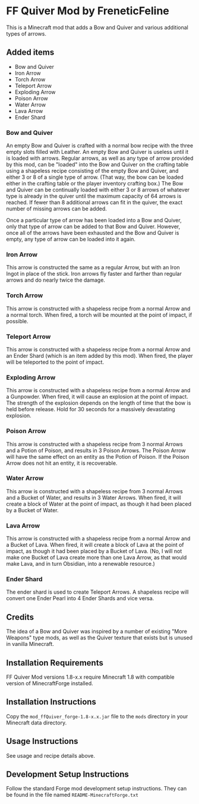 # FF Quiver Mod by FreneticFeline

This is a Minecraft mod that adds a Bow and Quiver and various additional types of arrows.

## Added items
- Bow and Quiver
- Iron Arrow
- Torch Arrow
- Teleport Arrow
- Exploding Arrow
- Poison Arrow
- Water Arrow
- Lava Arrow
- Ender Shard

### Bow and Quiver
An empty Bow and Quiver is crafted with a normal bow recipe with the three empty slots filled with Leather.
An empty Bow and Quiver is useless until it is loaded with arrows.  Regular arrows, as well as any type of
arrow provided by this mod, can be "loaded" into the Bow and Quiver on the crafting table 
using a shapeless recipe consisting of
the empty Bow and Quiver, and either 3 or 8 of a single type of arrow.  (That way, the bow can be loaded
either in the crafting table or the player inventory crafting box.)  The Bow and Quiver can be continually
loaded with either 3 or 8 arrows of whatever type is already in the quiver until the maximum capacity of 64
arrows is reached.  If fewer than 8 additional arrows can fit in the quiver, the exact number of missing
arrows can be added.

Once a particular type of arrow has been loaded into a Bow and Quiver, only that type of arrow can be
added to that Bow and Quiver.  However, once all of the arrows have been exhausted and the Bow and Quiver
is empty, any type of arrow can be loaded into it again.

### Iron Arrow
This arrow is constructed the same as a regular Arrow, but with an Iron Ingot in place of the stick.
Iron arrows fly faster and farther than regular arrows and do nearly twice the damage.

### Torch Arrow
This arrow is constructed with a shapeless recipe from a normal Arrow and a normal torch.  When fired,
a torch will be mounted at the point of impact, if possible.

### Teleport Arrow
This arrow is constructed with a shapeless recipe from a normal Arrow and an Ender Shard (which is an
item added by this mod). When fired, the player will be teleported to the point of impact.

### Exploding Arrow
This arrow is constructed with a shapeless recipe from a normal Arrow and a Gunpowder.  When fired,
it will cause an explosion at the point of impact.  The strength of the explosion depends on the
length of time that the bow is held before release.  Hold for 30 seconds for a massively devastating
explosion.

### Poison Arrow
This arrow is constructed with a shapeless recipe from 3 normal Arrows and a Potion of Poison, and
results in 3 Poison Arrows.  The Poison Arrow will have the same effect on an entity as the Potion of
Poison.  If the Poison Arrow does not hit an entity, it is recoverable.

### Water Arrow
This arrow is constructed with a shapeless recipe from 3 normal Arrows and a Bucket of Water, and
results in 3 Water Arrows.  When fired, it will create a block of Water at the point of impact, as
though it had been placed by a Bucket of Water.

### Lava Arrow
This arrow is constructed with a shapeless recipe from a normal Arrow and a Bucket of Lava.  When
fired, it will create a block of Lava at the point of impact, as though it had been placed by a
Bucket of Lava.  (No, I will not make one Bucket of Lava create more than one Lava Arrow, as that
would make Lava, and in turn Obsidian, into a renewable resource.)

### Ender Shard
The ender shard is used to create Teleport Arrows.  A shapeless recipe will convert one Ender Pearl into
4 Ender Shards and vice versa.


## Credits
The idea of a Bow and Quiver was inspired by a number of existing "More Weapons" type mods, as well
as the Quiver texture that exists but is unused in vanilla Minecraft.

## Installation Requirements
FF Quiver Mod versions 1.8-x.x require Minecraft 1.8 with compatible version
of MinecraftForge installed.

## Installation Instructions
Copy the `mod_ffQuiver_forge-1.8-x.x.jar` file to the `mods` directory in your Minecraft
data directory.

## Usage Instructions
See usage and recipe details above.

## Development Setup Instructions
Follow the standard Forge mod development setup instructions.  They can be found
in the file named `README-MinecraftForge.txt`

